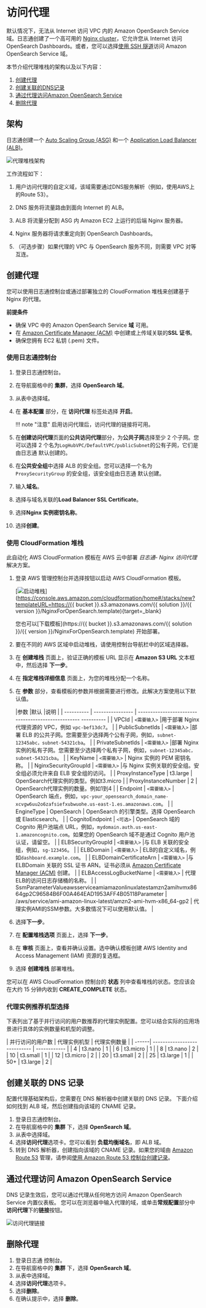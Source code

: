 # 访问代理

默认情况下，无法从 Internet 访问 VPC 内的 Amazon OpenSearch Service 域。日志通创建了一个高可用的 [Nginx cluster][nginx]，它允许您从 Internet 访问 OpenSearch Dashboards。或者，您可以选择[使用 SSH 隧道][ssh]访问 Amazon OpenSearch Service 域。

本节介绍代理堆栈的架构以及以下内容：

1. [创建代理](#_3)
2. [创建关联的DNS记录](#dns)
3. [通过代理访问Amazon OpenSearch Service](#aos)
4. [删除代理](#_4)

## 架构
日志通创建一个 [Auto Scaling Group (ASG)][asg] 和一个 [Application Load Balancer (ALB)][alb]。

![代理堆栈架构](../../images/architecture/proxy.svg)

工作流程如下：

1. 用户访问代理的自定义域，该域需要通过DNS服务解析（例如，使用AWS上的Route 53）。

2. DNS 服务将流量路由到面向 Internet 的 ALB。

3. ALB 将流量分配到 ASG 内 Amazon EC2 上运行的后端 Nginx 服务器。

4. Nginx 服务器将请求重定向到 OpenSearch Dashboards。

5. （可选步骤）如果代理的 VPC 与 OpenSearch 服务不同，则需要 VPC 对等互连。

## 创建代理
您可以使用日志通控制台或通过部署独立的 CloudFormation 堆栈来创建基于 Nginx 的代理。

**前提条件**

- 确保 VPC 中的 Amazon OpenSearch Service **域** 可用。
- 在 [Amazon Certificate Manager (ACM)][acm] 中创建或上传域关联的**SSL 证书**。
- 确保您拥有 EC2 私钥 (.pem) 文件。

### 使用日志通控制台
1. 登录日志通控制台。
2. 在导航窗格中的 **集群**，选择 **OpenSearch 域**。
3. 从表中选择域。
4. 在 **基本配置** 部分，在 **访问代理** 标签处选择 **开启**。

    !!! note "注意"
         启用访问代理后，访问代理的链接将可用。

5. 在**创建访问代理**页面的**公共访问代理**部分，为**公共子网**选择至少 2 个子网。您可以选择 2 个名为`LogHubVPC/DefaultVPC/publicSubnet`的公有子网，它们是由日志通 默认创建的。
6. 在**公共安全组**中选择 ALB 的安全组。您可以选择一个名为 `ProxySecurityGroup` 的安全组，该安全组由日志通 默认创建。
7. 输入**域名**。
8. 选择与域名关联的**Load Balancer SSL Certificate**。
9. 选择**Nginx 实例密钥名称**。
10. 选择**创建**。

### 使用 CloudFormation 堆栈
此自动化 AWS CloudFormation 模板在 AWS 云中部署 *日志通- Nginx 访问代理* 解决方案。

1. 登录 AWS 管理控制台并选择按钮以启动 AWS CloudFormation 模板。

    [![启动堆栈](../../images/launch-stack.png)](https://console.aws.amazon.com/cloudformation/home#/stacks/new?templateURL=https://{{ bucket }}.s3.amazonaws.com/{{ solution }}/{{ version }}/NginxForOpenSearch.template){target=_blank}

    您也可以[下载模板](https://{{ bucket }}.s3.amazonaws.com/{{ solution }}/{{ version }}/NginxForOpenSearch.template) 开始部署。

2. 要在不同的 AWS 区域中启动堆栈，请使用控制台导航栏中的区域选择器。

3. 在 **创建堆栈** 页面上，验证正确的模板 URL 显示在 **Amazon S3 URL** 文本框中，然后选择 **下一步**。

4. 在 **指定堆栈详细信息** 页面上，为您的堆栈分配一个名称。

5. 在 **参数** 部分，查看模板的参数并根据需要进行修改。此解决方案使用以下默认值。

    |参数 |默认 |说明 |
    | ---------- | ---------------- | -------------------------------------------------- ---------- |
    | VPCId | `<需要输入>` |用于部署 Nginx 代理资源的 VPC，例如 `vpc-bef13dc7`。 |
    | PublicSubnetIds | `<需要输入>` |部署 ELB 的公共子网。您需要至少选择两个公有子网，例如，`subnet-12345abc，subnet-54321cba`。 |
    | PrivateSubnetIds | `<需要输入>` |部署 Nginx 实例的私有子网。您需要至少选择两个私有子网，例如，`subnet-12345abc，subnet-54321cba`。 |
    | KeyName | `<需要输入>` | Nginx 实例的 PEM 密钥名称。 |
    | NginxSecurityGroupId | `<需要输入>` |与 Nginx 实例关联的安全组。安全组必须允许来自 ELB 安全组的访问。 |
    | ProxyInstanceType | t3.large | OpenSearch代理实例的类型。例如t3.micro |
    | ProxyInstanceNumber | 2 | OpenSearch代理实例的数量。例如1到4 |
    | Endpoint | `<需要输入>` | OpenSearch 端点，例如，`vpc-your_opensearch_domain_name-xcvgw6uu2o6zafsiefxubwuohe.us-east-1.es.amazonaws.com`。 |
    | EngineType | OpenSearch | OpenSearch 的引擎类型。选择 OpenSearch 或 Elasticsearch。 |
    | CognitoEndpoint | `<可选>` | OpenSearch 域的 Cognito 用户池端点 URL，例如，`mydomain.auth.us-east-1.amazoncognito.com`。如果您的 OpenSearch 域不是通过 Cognito 用户池认证，请留空。 |
    | ELBSecurityGroupId | `<需要输入>` |与 ELB 关联的安全组，例如，`sg-123456`。 |
    | ELBDomain | `<需要输入>` | ELB的自定义域名，例如`dashboard.example.com`。 |
    | ELBDomainCertificateArn | `<需要输入>` |与 ELBDomain 关联的 SSL 证书 ARN。证书必须从 [Amazon Certificate Manager (ACM)][acm] 创建。 |
    | ELBAccessLogBucketName | `<需要输入>` | 代理ELB的访问日志存储桶的名称。 |
    | SsmParameterValueawsserviceamiamazonlinuxlatestamzn2amihvmx8664gp2C96584B6F00A464EAD1953AFF4B05118Parameter | /aws/service/ami-amazon-linux-latest/amzn2-ami-hvm-x86_64-gp2 | 代理实例AMI的SSM参数。大多数情况下可以使用默认值。 |

6. 选择**下一步**。

7. 在 **配置堆栈选项** 页面上，选择 **下一步**。

8. 在 **审核** 页面上，查看并确认设置。选中确认模板创建 AWS Identity and Access Management (IAM) 资源的复选框。

9. 选择 **创建堆栈** 部署堆栈。

您可以在 AWS CloudFormation 控制台的 **状态** 列中查看堆栈的状态。您应该会在大约 15 分钟内收到 **CREATE_COMPLETE** 状态。

### 代理实例推荐机型选择

下表列出了基于并行访问的用户数推荐的代理实例配置。您可以结合实际的应用场景进行具体的实例数量和机型的调整。

| 并行访问的用户数 | 代理实例机型 | 代理实例数量 |
    | ------| ---------------------------- | ------------ |
    | 4     | t3.nano                      | 1            |
    | 6     | t3.micro                     | 1            |
    | 8     | t3.nano                      | 2            |
    | 10    | t3.small                     | 1            |
    | 12    | t3.micro                     | 2            |
    | 20    | t3.small                     | 2            |
    | 25    | t3.large                     | 1            |
    | 50+    | t3.large                     | 2            |

## 创建关联的 DNS 记录
配置代理基础架构后，您需要在 DNS 解析器中创建关联的 DNS 记录。 下面介绍如何找到 ALB 域，然后创建指向该域的 CNAME 记录。

1. 登录日志通控制台。
2. 在导航窗格中的 **集群** 下，选择 **OpenSearch 域**。
3. 从表中选择域。
4. 选择**访问代理**选项卡。您可以看到 **负载均衡域名**，即 ALB 域。
5. 转到 DNS 解析器，创建指向该域的 CNAME 记录。如果您的域由 [Amazon Route 53][route53] 管理，请参阅[使用 Amazon Route 53 控制台创建记录][createrecords]。

## 通过代理访问 Amazon OpenSearch Service
DNS 记录生效后，您可以通过代理从任何地方访问 Amazon OpenSearch Service 内置仪表板。 您可以在浏览器中输入代理的域，或单击**常规配置**部分中**访问代理**下的**链接**按钮。

![访问代理链接](../../images/access-proxy-link.png)

## 删除代理
1. 登录日志通 控制台。
2. 在导航窗格中的 **集群** 下，选择 **OpenSearch 域**。
3. 从表中选择域。
4. 选择**访问代理**选项卡。
5. 选择**删除**。
6. 在确认提示中，选择 **删除**。



[asg]: https://docs.aws.amazon.com/autoscaling/ec2/userguide/what-is-amazon-ec2-auto-scaling.html
[alb]: https://docs.aws.amazon.com/elasticloadbalancing/latest/application/introduction.html
[nginx]: https://aws.amazon.com/premiumsupport/knowledge-center/opensearch-outside-vpc-nginx/
[ssh]: https://aws.amazon.com/premiumsupport/knowledge-center/opensearch-outside-vpc-ssh/
[acm]: https://aws.amazon.com/certificate-manager/
[route53]: https://aws.amazon.com/route53/
[createrecords]: https://docs.aws.amazon.com/Route53/latest/DeveloperGuide/resource-record-sets-creating.html